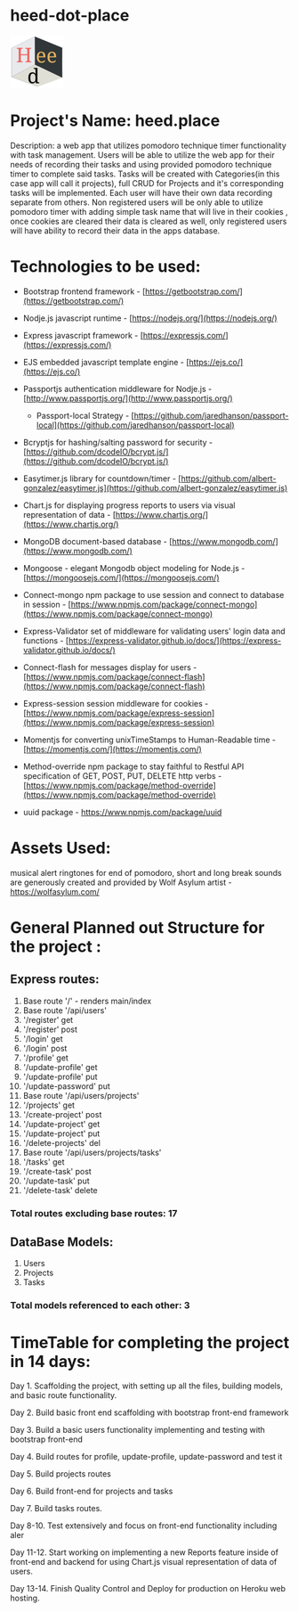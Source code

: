 # heed-dot-place
![heed.place logo](logo.png)
# Project&#39;s Name: heed.place

Description: a web app that utilizes pomodoro technique timer functionality with task management. Users will be able to utilize the web app for their needs of recording their tasks and using provided pomodoro technique timer to complete said tasks. Tasks will be created with Categories(in this case app will call it projects), full CRUD for Projects and it&#39;s corresponding tasks will be implemented. Each user will have their own data recording separate from others. Non registered users will be only able to utilize pomodoro timer with adding simple task name that will live in their cookies , once cookies are cleared their data is cleared as well, only registered users will have ability to record their data in the apps database.

# Technologies to be used:

- Bootstrap frontend framework - [https://getbootstrap.com/](https://getbootstrap.com/)
- Nodje.js javascript runtime - [https://nodejs.org/](https://nodejs.org/)
- Express javascript framework - [https://expressjs.com/](https://expressjs.com/)
- EJS embedded javascript template engine - [https://ejs.co/](https://ejs.co/)
- Passportjs authentication middleware for Nodje.js - [http://www.passportjs.org/](http://www.passportjs.org/)
  - Passport-local Strategy - [https://github.com/jaredhanson/passport-local](https://github.com/jaredhanson/passport-local)

- Bcryptjs for hashing/salting password for security - [https://github.com/dcodeIO/bcrypt.js/](https://github.com/dcodeIO/bcrypt.js/)
- Easytimer.js library for countdown/timer - [https://github.com/albert-gonzalez/easytimer.js](https://github.com/albert-gonzalez/easytimer.js)
- Chart.js for displaying progress reports to users via visual representation of data - [https://www.chartjs.org/](https://www.chartjs.org/)
- MongoDB document-based database - [https://www.mongodb.com/](https://www.mongodb.com/)
- Mongoose - elegant Mongodb object modeling for Node.js - [https://mongoosejs.com/](https://mongoosejs.com/)
- Connect-mongo npm package to use session and connect to database in session - [https://www.npmjs.com/package/connect-mongo](https://www.npmjs.com/package/connect-mongo)
- Express-Validator set of middleware for validating users&#39; login data and functions - [https://express-validator.github.io/docs/](https://express-validator.github.io/docs/)
- Connect-flash for messages display for users - [https://www.npmjs.com/package/connect-flash](https://www.npmjs.com/package/connect-flash)
- Express-session session middleware for cookies - [https://www.npmjs.com/package/express-session](https://www.npmjs.com/package/express-session)
- Momentjs for converting unixTimeStamps to Human-Readable time - [https://momentjs.com/](https://momentjs.com/)
- Method-override npm package to stay faithful to Restful API specification of GET, POST, PUT, DELETE http verbs - [https://www.npmjs.com/package/method-override](https://www.npmjs.com/package/method-override)
- uuid package - https://www.npmjs.com/package/uuid

# Assets Used:
musical alert ringtones for end of pomodoro, short and long break sounds are generously created and provided by Wolf Asylum artist - https://wolfasylum.com/

# General Planned out Structure for the project :

## Express routes:

1. Base route &#39;/&#39; - renders main/index
2. Base route &#39;/api/users&#39;
3. &#39;/register&#39; get
4. &#39;/register&#39; post
5. &#39;/login&#39; get
6. &#39;/login&#39; post
7. &#39;/profile&#39; get
8. &#39;/update-profile&#39; get
9. &#39;/update-profile&#39; put
10. &#39;/update-password&#39; put
11. Base route &#39;/api/users/projects&#39;
12. &#39;/projects&#39; get
13. &#39;/create-project&#39; post
14. &#39;/update-project&#39; get
15. &#39;/update-project&#39; put
16. &#39;/delete-projects&#39; del
17. Base route &#39;/api/users/projects/tasks&#39;
18. &#39;/tasks&#39; get
19. &#39;/create-task&#39; post
20. &#39;/update-task&#39; put
21. &#39;/delete-task&#39; delete

### Total routes excluding base routes: 17

## DataBase Models:

1. Users
2. Projects
3. Tasks

### Total models referenced to each other: 3

# TimeTable for completing the project in 14 days:

Day 1. Scaffolding the project, with setting up all the files, building models, and basic route functionality.

Day 2. Build basic front end scaffolding with bootstrap front-end framework

Day 3. Build a basic users functionality implementing and testing with bootstrap front-end

Day 4. Build routes for profile, update-profile, update-password and test it

Day 5. Build projects routes

Day 6. Build front-end for projects and tasks

Day 7. Build tasks routes.

Day 8-10. Test extensively and focus on front-end functionality including aler

Day 11-12. Start working on implementing a new Reports feature inside of front-end and backend for using Chart.js visual representation of data of users.

Day 13-14. Finish Quality Control and Deploy for production on Heroku web hosting.